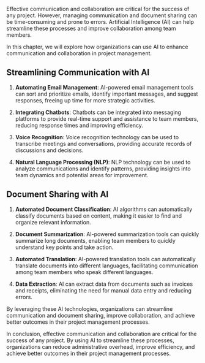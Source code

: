 
Effective communication and collaboration are critical for the success of any project. However, managing communication and document sharing can be time-consuming and prone to errors. Artificial Intelligence (AI) can help streamline these processes and improve collaboration among team members.

In this chapter, we will explore how organizations can use AI to enhance communication and collaboration in project management.

Streamlining Communication with AI
----------------------------------

1. **Automating Email Management**: AI-powered email management tools can sort and prioritize emails, identify important messages, and suggest responses, freeing up time for more strategic activities.

2. **Integrating Chatbots**: Chatbots can be integrated into messaging platforms to provide real-time support and assistance to team members, reducing response times and improving efficiency.

3. **Voice Recognition**: Voice recognition technology can be used to transcribe meetings and conversations, providing accurate records of discussions and decisions.

4. **Natural Language Processing (NLP)**: NLP technology can be used to analyze communications and identify patterns, providing insights into team dynamics and potential areas for improvement.

Document Sharing with AI
------------------------

1. **Automated Document Classification**: AI algorithms can automatically classify documents based on content, making it easier to find and organize relevant information.

2. **Document Summarization**: AI-powered summarization tools can quickly summarize long documents, enabling team members to quickly understand key points and take action.

3. **Automated Translation**: AI-powered translation tools can automatically translate documents into different languages, facilitating communication among team members who speak different languages.

4. **Data Extraction**: AI can extract data from documents such as invoices and receipts, eliminating the need for manual data entry and reducing errors.

By leveraging these AI technologies, organizations can streamline communication and document sharing, improve collaboration, and achieve better outcomes in their project management processes.

In conclusion, effective communication and collaboration are critical for the success of any project. By using AI to streamline these processes, organizations can reduce administrative overhead, improve efficiency, and achieve better outcomes in their project management processes.
